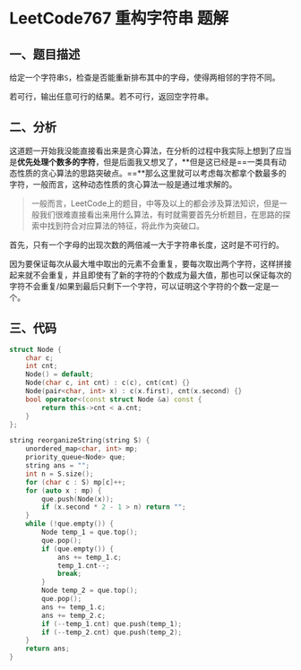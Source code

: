 # LeetCode767 重构字符串 题解

## 一、题目描述

给定一个字符串`S`，检查是否能重新排布其中的字母，使得两相邻的字符不同。

若可行，输出任意可行的结果。若不可行，返回空字符串。

## 二、分析

这道题一开始我没能直接看出来是贪心算法，在分析的过程中我实际上想到了应当是**优先处理个数多的字符**，但是后面我又想叉了，**但是这已经是==一类具有动态性质的贪心算法的思路突破点。==**那么这里就可以考虑每次都拿个数最多的字符，一般而言，这种动态性质的贪心算法一般是通过堆求解的。

> 一般而言，LeetCode上的题目，中等及以上的都会涉及算法知识，但是一般我们很难直接看出来用什么算法，有时就需要首先分析题目，在思路的探索中找到符合对应算法的特征，将此作为突破口。

首先，只有一个字母的出现次数的两倍减一大于字符串长度，这时是不可行的。

因为要保证每次从最大堆中取出的元素不会重复，要每次取出两个字符，这样拼接起来就不会重复，并且即使有了新的字符的个数成为最大值，那也可以保证每次的字符不会重复/如果到最后只剩下一个字符，可以证明这个字符的个数一定是一个。



## 三、代码

```c++
struct Node {
    char c;
    int cnt;
    Node() = default;
    Node(char c, int cnt) : c(c), cnt(cnt) {}
    Node(pair<char, int> x) : c(x.first), cnt(x.second) {}
    bool operator<(const struct Node &a) const {
        return this->cnt < a.cnt;
    }
};

string reorganizeString(string S) {
    unordered_map<char, int> mp;
    priority_queue<Node> que;
    string ans = "";
    int n = S.size();
    for (char c : S) mp[c]++;
    for (auto x : mp) {
        que.push(Node(x));
        if (x.second * 2 - 1 > n) return "";
    }
    while (!que.empty()) {
        Node temp_1 = que.top();
        que.pop();
        if (que.empty()) {
            ans += temp_1.c;
            temp_1.cnt--;
            break;
        }
        Node temp_2 = que.top();
        que.pop();
        ans += temp_1.c;
        ans += temp_2.c;
        if (--temp_1.cnt) que.push(temp_1);
        if (--temp_2.cnt) que.push(temp_2);
    }
    return ans;
} 
```

